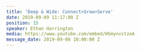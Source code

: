 ```yaml
---
title: 'Deep & Wide: Connect>Grow>Serve'
date: 2019-09-09 11:17:00 Z
position: 15
speaker: Ethan Harrington
media: https://www.youtube.com/embed/HSmynvitzoA
message_date: 2019-09-08 10:00:00 Z
---
```


